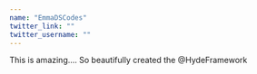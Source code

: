 ```yaml
---
name: "EmmaDSCodes"
twitter_link: ""
twitter_username: ""
---
```


This is amazing....
So beautifully created the @HydeFramework 
